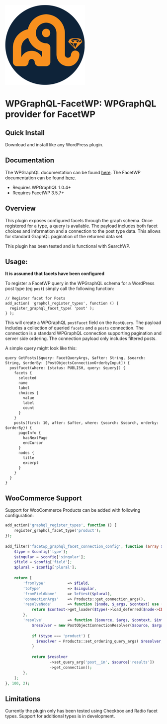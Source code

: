![Logo](./logo.png)
# WPGraphQL-FacetWP: WPGraphQL provider for FacetWP

## Quick Install
Download and install like any WordPress plugin.

## Documentation
The WPGraphQL documentation can be found [here](https://docs.wpgraphql.com).
The FacetWP documentation can be found [here](https://facetwp.com/documentation/).

- Requires WPGraphQL 1.0.4+
- Requires FacetWP 3.5.7+

## Overview
This plugin exposes configured facets through the graph schema. Once registered for a type, a query is available. The payload includes both facet choices and information and a connection to the post type data. This allows for standard GraphQL pagination of the returned data set.

This plugin has been tested and is functional with SearchWP.

## Usage:
**It is assumed that facets have been configured**

To register a FacetWP query in the WPGraphQL schema for a WordPress post type (eg `post`) simply call the following function:
```
// Register facet for Posts
add_action( 'graphql_register_types', function () {
  register_graphql_facet_type( 'post' );
} );
```

This will create a WPGraphQL `postFacet` field on the `RootQuery`. The payload includes a collection of queried `facets` and a `posts` connection. The connection is a standard WPGraphQL connection supporting pagination and server side ordering. The connection payload only includes filtered posts.

A simple query might look like this:
```
query GetPosts($query: FacetQueryArgs, $after: String, $search: String, $orderBy: [PostObjectsConnectionOrderbyInput]) {
  postFacet(where: {status: PUBLISH, query: $query}) {
    facets {
      selected
      name
      label
      choices {
        value
        label
        count
      }
    }
    posts(first: 10, after: $after, where: {search: $search, orderby: $orderBy}) {
      pageInfo {
        hasNextPage
        endCursor
      }
      nodes {
        title
        excerpt
      }
    }
  }
}
```

## WooCommerce Support

Support for WooCommerce Products can be added with following configuration:

```php
add_action('graphql_register_types', function () {
    register_graphql_facet_type('product');
});

add_filter('facetwp_graphql_facet_connection_config', function (array $default_graphql_config, array $config) {
    $type = $config['type'];
    $singular = $config['singular'];
    $field = $config['field'];
    $plural = $config['plural'];

    return [
        'fromType'          => $field,
        'toType'            => $singular,
        'fromFieldName'     => lcfirst($plural),
        'connectionArgs'    => Products::get_connection_args(),
        'resolveNode'       => function ($node, $_args, $context) use ($type) {
            return $context->get_loader($type)->load_deferred($node->ID);
        },
        'resolve'           => function ($source, $args, $context, $info) use ($type) {
            $resolver = new PostObjectConnectionResolver($source, $args, $context, $info, $type);

            if ($type === 'product') {
              $resolver = Products::set_ordering_query_args( $resolver, $args );
            }

            return $resolver
                    ->set_query_arg('post__in', $source['results'])
                    ->get_connection();
        },
    ];
}, 100, 2);
```

## Limitations
Currently the plugin only has been tested using Checkbox and Radio facet types. Support for additional types is in development.
